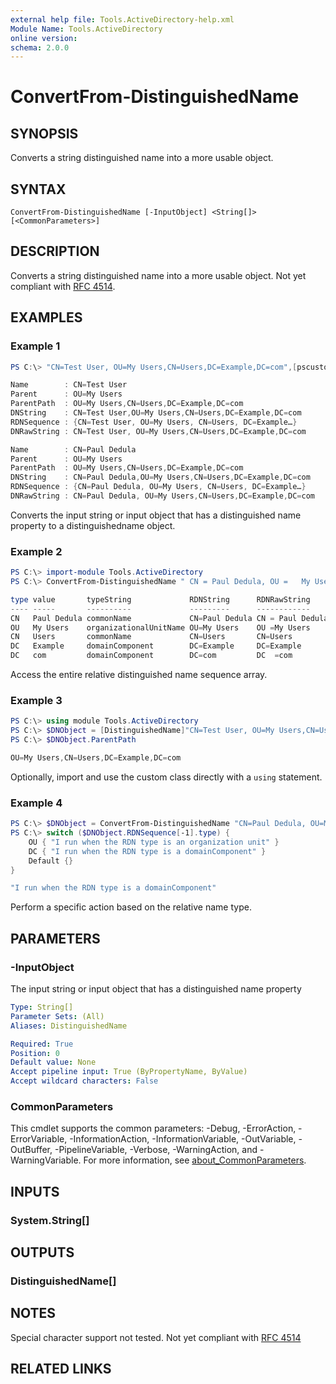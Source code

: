 ```yaml
---
external help file: Tools.ActiveDirectory-help.xml
Module Name: Tools.ActiveDirectory
online version:
schema: 2.0.0
---
```


# ConvertFrom-DistinguishedName

## SYNOPSIS
Converts a string distinguished name into a more usable object.

## SYNTAX

```
ConvertFrom-DistinguishedName [-InputObject] <String[]> [<CommonParameters>]
```

## DESCRIPTION
Converts a string distinguished name into a more usable object. Not yet compliant
with [RFC 4514](https://docs.ldap.com/specs/rfc4514.txt).

## EXAMPLES

### Example 1
```powershell
PS C:\> "CN=Test User, OU=My Users,CN=Users,DC=Example,DC=com",[pscustomobject]@{distinguishedname = "CN=Paul Dedula, OU=My Users,CN=Users,DC=Example,DC=com"}  | ConvertFrom-DistinguishedName

Name        : CN=Test User 
Parent      : OU=My Users
ParentPath  : OU=My Users,CN=Users,DC=Example,DC=com
DNString    : CN=Test User,OU=My Users,CN=Users,DC=Example,DC=com
RDNSequence : {CN=Test User, OU=My Users, CN=Users, DC=Example…}
DNRawString : CN=Test User, OU=My Users,CN=Users,DC=Example,DC=com

Name        : CN=Paul Dedula
Parent      : OU=My Users
ParentPath  : OU=My Users,CN=Users,DC=Example,DC=com
DNString    : CN=Paul Dedula,OU=My Users,CN=Users,DC=Example,DC=com
RDNSequence : {CN=Paul Dedula, OU=My Users, CN=Users, DC=Example…}
DNRawString : CN=Paul Dedula, OU=My Users,CN=Users,DC=Example,DC=com
```

Converts the input string or input object that has a distinguished name property to a distinguishedname object.

### Example 2
```powershell
PS C:\> import-module Tools.ActiveDirectory
PS C:\> ConvertFrom-DistinguishedName " CN = Paul Dedula, OU =   My Users,   CN   =    Users,   DC=Example,  DC  =com" | Select-Object -ExpandProperty RDNSequence | Format-Table

type value       typeString             RDNString      RDNRawString
---- -----       ----------             ---------      ------------
CN   Paul Dedula commonName             CN=Paul Dedula CN = Paul Dedula
OU   My Users    organizationalUnitName OU=My Users    OU =My Users
CN   Users       commonName             CN=Users       CN=Users
DC   Example     domainComponent        DC=Example     DC=Example
DC   com         domainComponent        DC=com         DC  =com
```

Access the entire relative distinguished name sequence array.

### Example 3
```powershell
PS C:\> using module Tools.ActiveDirectory
PS C:\> $DNObject = [DistinguishedName]"CN=Test User, OU=My Users,CN=Users,DC=Example,DC=com"
PS C:\> $DNObject.ParentPath

OU=My Users,CN=Users,DC=Example,DC=com
```

Optionally, import and use the custom class directly with a `using` statement.

### Example 4
```powershell
PS C:\> $DNObject = ConvertFrom-DistinguishedName "CN=Paul Dedula, OU=My Users,CN=Users,DC=Example,DC=com" 
PS C:\> switch ($DNObject.RDNSequence[-1].type) {
    OU { "I run when the RDN type is an organization unit" }
    DC { "I run when the RDN type is a domainComponent" }
    Default {}
}

"I run when the RDN type is a domainComponent"
```

Perform a specific action based on the relative name type.

## PARAMETERS

### -InputObject
The input string or input object that has a distinguished name property

```yaml
Type: String[]
Parameter Sets: (All)
Aliases: DistinguishedName

Required: True
Position: 0
Default value: None
Accept pipeline input: True (ByPropertyName, ByValue)
Accept wildcard characters: False
```

### CommonParameters
This cmdlet supports the common parameters: -Debug, -ErrorAction, -ErrorVariable, -InformationAction, -InformationVariable, -OutVariable, -OutBuffer, -PipelineVariable, -Verbose, -WarningAction, and -WarningVariable. For more information, see [about_CommonParameters](http://go.microsoft.com/fwlink/?LinkID=113216).

## INPUTS

### System.String[]

## OUTPUTS

### DistinguishedName[]
## NOTES
Special character support not tested.
Not yet compliant with [RFC 4514](https://docs.ldap.com/specs/rfc4514.txt)

## RELATED LINKS
